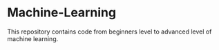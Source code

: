 # Machine-Learning
This repository contains code from beginners level to advanced level of machine learning.
